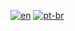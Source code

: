 [![en](https://img.shields.io/badge/lang-en-red.svg)](https://github.com/silveira42/silveira42/blob/main/README.md)
[![pt-br](https://img.shields.io/badge/lang-pt--br-green.svg)](https://github.com/silveira42/silveira42/blob/main/LEIAME.md)
